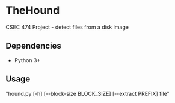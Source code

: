 # TheHound
CSEC 474 Project - detect files from a disk image

## Dependencies
- Python 3+

## Usage
"hound.py [-h] [--block-size BLOCK_SIZE] [--extract PREFIX] file"

